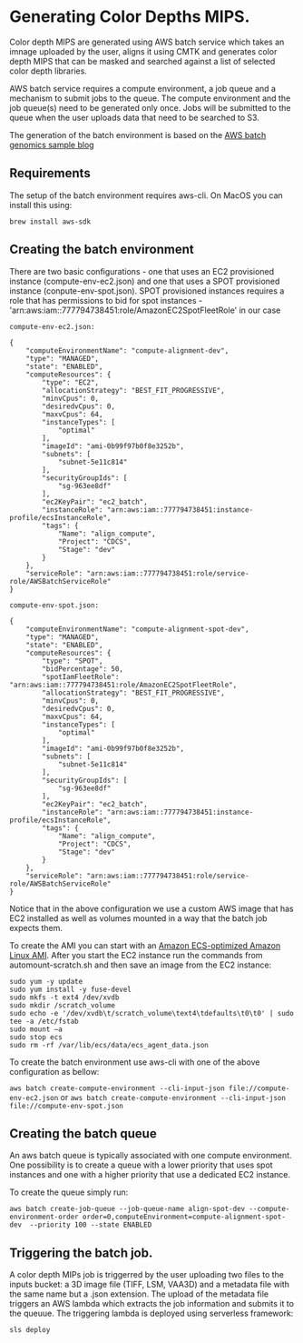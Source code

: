# Generating Color Depths MIPS.

Color depth MIPS are generated using AWS batch service which takes an imnage uploaded by the user, aligns it using CMTK and generates color depth MIPS that can be masked and searched against a list of selected color depth libraries.

AWS batch service requires a compute environment, a job queue and a mechanism to submit jobs to the queue. The compute environment and the job queue(s) need to be generated only once. Jobs will be submitted to the queue when the user uploads data that need to be searched to S3.

The generation of the batch environment is based on the [AWS batch genomics sample blog](https://aws.amazon.com/blogs/compute/building-high-throughput-genomics-batch-workflows-on-aws-introduction-part-1-of-4/)

## Requirements

The setup of the batch environment requires aws-cli. On MacOS you can install this using: 

`brew install aws-sdk`

## Creating the batch environment

There are two basic configurations - one that uses an EC2 provisioned instance (compute-env-ec2.json) and one that uses a SPOT provisioned instance (conpute-env-spot.json). SPOT provisioned instances requires a role that has permissions to bid for spot instances - 'arn:aws:iam::777794738451:role/AmazonEC2SpotFleetRole' in our case

```
compute-env-ec2.json:

{
    "computeEnvironmentName": "compute-alignment-dev",
    "type": "MANAGED",
    "state": "ENABLED",
    "computeResources": {
        "type": "EC2",
        "allocationStrategy": "BEST_FIT_PROGRESSIVE",
        "minvCpus": 0,
        "desiredvCpus": 0,
        "maxvCpus": 64,
        "instanceTypes": [
            "optimal"
        ],
        "imageId": "ami-0b99f97b0f8e3252b",
        "subnets": [
            "subnet-5e11c814"
        ],
        "securityGroupIds": [
            "sg-963ee8df"
        ],
        "ec2KeyPair": "ec2_batch",
        "instanceRole": "arn:aws:iam::777794738451:instance-profile/ecsInstanceRole",
        "tags": {
            "Name": "align_compute",
            "Project": "CDCS",
            "Stage": "dev"
        }
    },
    "serviceRole": "arn:aws:iam::777794738451:role/service-role/AWSBatchServiceRole"
}

```

```
compute-env-spot.json:

{
    "computeEnvironmentName": "compute-alignment-spot-dev",
    "type": "MANAGED",
    "state": "ENABLED",
    "computeResources": {
        "type": "SPOT",
        "bidPercentage": 50,
        "spotIamFleetRole": "arn:aws:iam::777794738451:role/AmazonEC2SpotFleetRole",
        "allocationStrategy": "BEST_FIT_PROGRESSIVE",
        "minvCpus": 0,
        "desiredvCpus": 0,
        "maxvCpus": 64,
        "instanceTypes": [
            "optimal"
        ],
        "imageId": "ami-0b99f97b0f8e3252b",
        "subnets": [
            "subnet-5e11c814"
        ],
        "securityGroupIds": [
            "sg-963ee8df"
        ],
        "ec2KeyPair": "ec2_batch",
        "instanceRole": "arn:aws:iam::777794738451:instance-profile/ecsInstanceRole",
        "tags": {
            "Name": "align_compute",
            "Project": "CDCS",
            "Stage": "dev"
        }
    },
    "serviceRole": "arn:aws:iam::777794738451:role/service-role/AWSBatchServiceRole"
}
```

Notice that in the above configuration we use a custom AWS image that has EC2 installed as well as volumes mounted in a way that the batch job expects them.

To create the AMI you can start with an [Amazon ECS-optimized Amazon Linux AMI](https://aws.amazon.com/marketplace/search/results?x=0&y=0&searchTerms=Amazon+ECS-Optimized+Amazon+Linux+AMI&page=1&ref_=nav_search_box). After you start the EC2 instance run the commands from automount-scratch.sh and then save an image from the EC2 instance:
```
sudo yum -y update
sudo yum install -y fuse-devel
sudo mkfs -t ext4 /dev/xvdb
sudo mkdir /scratch_volume
sudo echo -e '/dev/xvdb\t/scratch_volume\text4\tdefaults\t0\t0' | sudo tee -a /etc/fstab
sudo mount –a
sudo stop ecs
sudo rm -rf /var/lib/ecs/data/ecs_agent_data.json
```


To create the batch environment use aws-cli with one of the above configuration as bellow:

`aws batch create-compute-environment --cli-input-json file://compute-env-ec2.json`
or 
`aws batch create-compute-environment --cli-input-json file://compute-env-spot.json`


## Creating the batch queue

An aws batch queue is typically associated with one compute environment. One possibility is to create a queue with a lower priority that uses spot instances and one with a higher priority that use a dedicated EC2 instance.

To create the queue simply run:

`aws batch create-job-queue --job-queue-name align-spot-dev --compute-environment-order order=0,computeEnvironment=compute-alignment-spot-dev  --priority 100 --state ENABLED`

## Triggering the batch job.

A color depth MIPs job is triggerred by the user uploading two files to the inputs bucket: a 3D image file (TIFF, LSM, VAA3D) and a metadata file with the same name but a .json extension. The upload of the metadata file triggers an AWS lambda which extracts the job information and submits it to the queuue. The triggering lambda is deployed using serverless framework:

`sls deploy`
